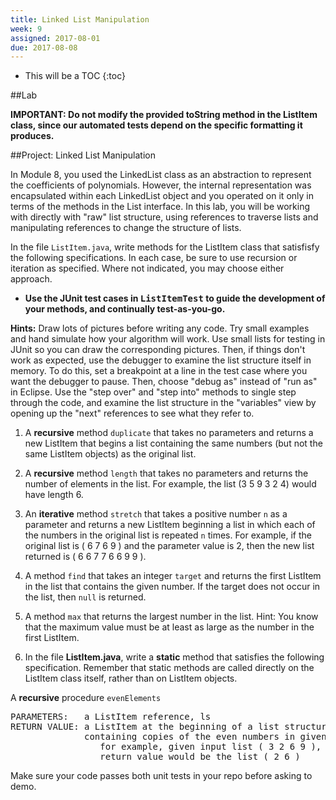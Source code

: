 ```yaml
---
title: Linked List Manipulation
week: 9
assigned: 2017-08-01
due: 2017-08-08
---
```

* This will be a TOC
{:toc}

##Lab

**IMPORTANT: Do not modify the provided toString method in the ListItem class, since our automated tests depend on the specific formatting it produces.**

##Project: Linked List Manipulation

In Module 8, you used the LinkedList class as an abstraction to represent the coefficients of polynomials.  However, the internal representation was encapsulated within each LinkedList object and you operated on it only in terms of the methods in the List interface. In this lab, you will be working with directly with "raw" list structure, using references to traverse lists and manipulating references to change the structure of lists.

In the file `ListItem.java`, write methods for the ListItem class that satisfisfy the following specifications. In each case, be sure to use recursion or iteration as specified. Where not indicated, you may choose either approach.

* **Use the JUnit test cases in <KBD>ListItemTest</KBD> to guide the development of your methods, and continually test-as-you-go.**

**Hints:** Draw lots of pictures before writing any code.  Try small examples and hand simulate how your algorithm will work.  Use small lists for testing in JUnit so you can draw the corresponding pictures.  Then, if things don\'t work as expected, use the debugger to examine the list structure itself in memory.  To do this, set a breakpoint at a line in the test case where you want the debugger to pause.  Then, choose "debug as" instead of "run as" in Eclipse.  Use the "step over" and "step into" methods to single step through the code, and examine the list structure in the "variables" view by opening up the "next" references to see what they refer to. 


1. A **recursive** method `duplicate` that takes no parameters and returns a new ListItem that begins a list containing the same numbers (but not the same ListItem objects) as the original list. <!-- (We did this one in class, but try to do it without looking at your notes.) -->

2. A **recursive** method `length` that takes no parameters and returns the number of elements in the list. For example, the list (3 5 9 3 2 4) would have length 6.


3. An **iterative** method `stretch` that takes a positive number `n` as a parameter and returns a new ListItem beginning a list in which each of the numbers in the original list is repeated `n` times.  For example, if the original list is ( 6 7 6 9 ) and the parameter value is 2, then the new list returned is ( 6 6 7 7 6 6 9 9 ).


4. A method `find` that takes an integer `target` and returns the first ListItem in the list that contains the given number. If the target does not occur in the list, then `null` is returned.

5. A method `max` that returns the largest number in the list. Hint: You know that the maximum value must be at least as large as the number in the first ListItem.

6. In the file **ListItem.java**, write a **static** method that satisfies the following specification.  Remember that static methods are called directly on the ListItem class itself, rather than on ListItem objects.

A **recursive** procedure `evenElements`

<PRE>
PARAMETERS:   a ListItem reference, ls
RETURN VALUE: a ListItem at the beginning of a list structure
              containing copies of the even numbers in given list.
                 for example, given input list ( 3 2 6 9 ), the
                 return value would be the list ( 2 6 )
</PRE>

Make sure your code passes both unit tests in your repo before asking to demo.
